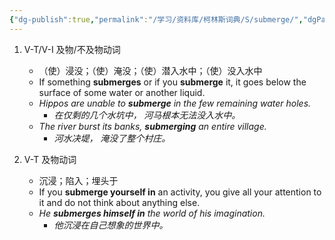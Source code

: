 ```yaml
---
{"dg-publish":true,"permalink":"/学习/资料库/柯林斯词典/S/submerge/","dgPassFrontmatter":true}
---
```


1. V-T/V-I 及物/不及物动词
	- （使）浸没；（使）淹没；（使）潜入水中；（使）没入水中
	- If something **submerges** or if you **submerge** it, it goes below the surface of some water or another liquid.
	- *Hippos are unable to **submerge** in the few remaining water holes.*
		- *在仅剩的几个水坑中， 河马根本无法没入水中。*
	- *The river burst its banks, **submerging** an entire village.*
		- *河水决堤， 淹没了整个村庄。*

2. V-T 及物动词
	- 沉浸；陷入；埋头于
	- If you **submerge yourself in** an activity, you give all your attention to it and do not think about anything else.
	- *He **submerges himself in** the world of his imagination.*
		- *他沉浸在自己想象的世界中。*
